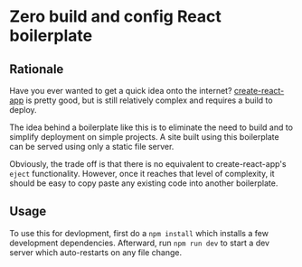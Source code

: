 # Zero build and config React boilerplate

## Rationale

Have you ever wanted to get a quick idea onto the internet?
[create-react-app](https://github.com/facebook/create-react-app) is pretty good,
but is still relatively complex and requires a build to deploy.

The idea behind a boilerplate like this is to eliminate the need to build and to
simplify deployment on simple projects. A site built using this boilerplate can
be served using only a static file server.

Obviously, the trade off is that there is no equivalent to create-react-app's
`eject` functionality. However, once it reaches that level of complexity, it
should be easy to copy paste any existing code into another boilerplate.

## Usage

To use this for devlopment, first do a `npm install` which installs a few
development dependencies. Afterward, run `npm run dev` to start a dev server
which auto-restarts on any file change.
